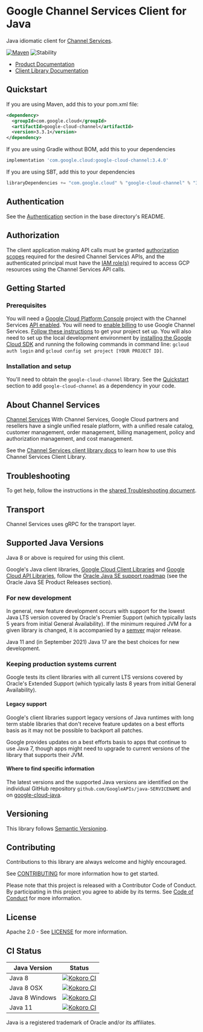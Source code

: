 # Google Channel Services Client for Java

Java idiomatic client for [Channel Services][product-docs].

[![Maven][maven-version-image]][maven-version-link]
![Stability][stability-image]

- [Product Documentation][product-docs]
- [Client Library Documentation][javadocs]


## Quickstart


If you are using Maven, add this to your pom.xml file:


```xml
<dependency>
  <groupId>com.google.cloud</groupId>
  <artifactId>google-cloud-channel</artifactId>
  <version>3.3.1</version>
</dependency>

```

If you are using Gradle without BOM, add this to your dependencies

```Groovy
implementation 'com.google.cloud:google-cloud-channel:3.4.0'
```

If you are using SBT, add this to your dependencies

```Scala
libraryDependencies += "com.google.cloud" % "google-cloud-channel" % "3.4.0"
```

## Authentication

See the [Authentication][authentication] section in the base directory's README.

## Authorization

The client application making API calls must be granted [authorization scopes][auth-scopes] required for the desired Channel Services APIs, and the authenticated principal must have the [IAM role(s)][predefined-iam-roles] required to access GCP resources using the Channel Services API calls.

## Getting Started

### Prerequisites

You will need a [Google Cloud Platform Console][developer-console] project with the Channel Services [API enabled][enable-api].
You will need to [enable billing][enable-billing] to use Google Channel Services.
[Follow these instructions][create-project] to get your project set up. You will also need to set up the local development environment by
[installing the Google Cloud SDK][cloud-sdk] and running the following commands in command line:
`gcloud auth login` and `gcloud config set project [YOUR PROJECT ID]`.

### Installation and setup

You'll need to obtain the `google-cloud-channel` library.  See the [Quickstart](#quickstart) section
to add `google-cloud-channel` as a dependency in your code.

## About Channel Services


[Channel Services][product-docs] With Channel Services, Google Cloud partners and resellers have a single unified resale platform, with a unified resale catalog, customer management, order management, billing management, policy and authorization management, and cost management.

See the [Channel Services client library docs][javadocs] to learn how to
use this Channel Services Client Library.






## Troubleshooting

To get help, follow the instructions in the [shared Troubleshooting document][troubleshooting].

## Transport

Channel Services uses gRPC for the transport layer.

## Supported Java Versions

Java 8 or above is required for using this client.

Google's Java client libraries,
[Google Cloud Client Libraries][cloudlibs]
and
[Google Cloud API Libraries][apilibs],
follow the
[Oracle Java SE support roadmap][oracle]
(see the Oracle Java SE Product Releases section).

### For new development

In general, new feature development occurs with support for the lowest Java
LTS version covered by  Oracle's Premier Support (which typically lasts 5 years
from initial General Availability). If the minimum required JVM for a given
library is changed, it is accompanied by a [semver][semver] major release.

Java 11 and (in September 2021) Java 17 are the best choices for new
development.

### Keeping production systems current

Google tests its client libraries with all current LTS versions covered by
Oracle's Extended Support (which typically lasts 8 years from initial
General Availability).

#### Legacy support

Google's client libraries support legacy versions of Java runtimes with long
term stable libraries that don't receive feature updates on a best efforts basis
as it may not be possible to backport all patches.

Google provides updates on a best efforts basis to apps that continue to use
Java 7, though apps might need to upgrade to current versions of the library
that supports their JVM.

#### Where to find specific information

The latest versions and the supported Java versions are identified on
the individual GitHub repository `github.com/GoogleAPIs/java-SERVICENAME`
and on [google-cloud-java][g-c-j].

## Versioning


This library follows [Semantic Versioning](http://semver.org/).



## Contributing


Contributions to this library are always welcome and highly encouraged.

See [CONTRIBUTING][contributing] for more information how to get started.

Please note that this project is released with a Contributor Code of Conduct. By participating in
this project you agree to abide by its terms. See [Code of Conduct][code-of-conduct] for more
information.


## License

Apache 2.0 - See [LICENSE][license] for more information.

## CI Status

Java Version | Status
------------ | ------
Java 8 | [![Kokoro CI][kokoro-badge-image-2]][kokoro-badge-link-2]
Java 8 OSX | [![Kokoro CI][kokoro-badge-image-3]][kokoro-badge-link-3]
Java 8 Windows | [![Kokoro CI][kokoro-badge-image-4]][kokoro-badge-link-4]
Java 11 | [![Kokoro CI][kokoro-badge-image-5]][kokoro-badge-link-5]

Java is a registered trademark of Oracle and/or its affiliates.

[product-docs]: https://cloud.google.com/channel/docs
[javadocs]: https://cloud.google.com/java/docs/reference/google-cloud-channel/latest/history
[kokoro-badge-image-1]: http://storage.googleapis.com/cloud-devrel-public/java/badges/java-channel/java7.svg
[kokoro-badge-link-1]: http://storage.googleapis.com/cloud-devrel-public/java/badges/java-channel/java7.html
[kokoro-badge-image-2]: http://storage.googleapis.com/cloud-devrel-public/java/badges/java-channel/java8.svg
[kokoro-badge-link-2]: http://storage.googleapis.com/cloud-devrel-public/java/badges/java-channel/java8.html
[kokoro-badge-image-3]: http://storage.googleapis.com/cloud-devrel-public/java/badges/java-channel/java8-osx.svg
[kokoro-badge-link-3]: http://storage.googleapis.com/cloud-devrel-public/java/badges/java-channel/java8-osx.html
[kokoro-badge-image-4]: http://storage.googleapis.com/cloud-devrel-public/java/badges/java-channel/java8-win.svg
[kokoro-badge-link-4]: http://storage.googleapis.com/cloud-devrel-public/java/badges/java-channel/java8-win.html
[kokoro-badge-image-5]: http://storage.googleapis.com/cloud-devrel-public/java/badges/java-channel/java11.svg
[kokoro-badge-link-5]: http://storage.googleapis.com/cloud-devrel-public/java/badges/java-channel/java11.html
[stability-image]: https://img.shields.io/badge/stability-stable-green
[maven-version-image]: https://img.shields.io/maven-central/v/com.google.cloud/google-cloud-channel.svg
[maven-version-link]: https://search.maven.org/search?q=g:com.google.cloud%20AND%20a:google-cloud-channel&core=gav
[authentication]: https://github.com/googleapis/google-cloud-java#authentication
[auth-scopes]: https://developers.google.com/identity/protocols/oauth2/scopes
[predefined-iam-roles]: https://cloud.google.com/iam/docs/understanding-roles#predefined_roles
[iam-policy]: https://cloud.google.com/iam/docs/overview#cloud-iam-policy
[developer-console]: https://console.developers.google.com/
[create-project]: https://cloud.google.com/resource-manager/docs/creating-managing-projects
[cloud-sdk]: https://cloud.google.com/sdk/
[troubleshooting]: https://github.com/googleapis/google-cloud-common/blob/main/troubleshooting/readme.md#troubleshooting
[contributing]: https://github.com/googleapis/java-channel/blob/main/CONTRIBUTING.md
[code-of-conduct]: https://github.com/googleapis/java-channel/blob/main/CODE_OF_CONDUCT.md#contributor-code-of-conduct
[license]: https://github.com/googleapis/java-channel/blob/main/LICENSE
[enable-billing]: https://cloud.google.com/apis/docs/getting-started#enabling_billing
[enable-api]: https://console.cloud.google.com/flows/enableapi?apiid=cloudchannel.googleapis.com
[libraries-bom]: https://github.com/GoogleCloudPlatform/cloud-opensource-java/wiki/The-Google-Cloud-Platform-Libraries-BOM
[shell_img]: https://gstatic.com/cloudssh/images/open-btn.png

[semver]: https://semver.org/
[cloudlibs]: https://cloud.google.com/apis/docs/client-libraries-explained
[apilibs]: https://cloud.google.com/apis/docs/client-libraries-explained#google_api_client_libraries
[oracle]: https://www.oracle.com/java/technologies/java-se-support-roadmap.html
[g-c-j]: http://github.com/googleapis/google-cloud-java
